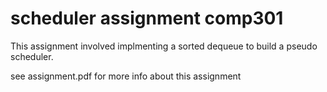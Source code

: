 scheduler assignment comp301
============================
This assignment involved implmenting a sorted dequeue to build a pseudo scheduler.

see assignment.pdf for more info about this assignment
